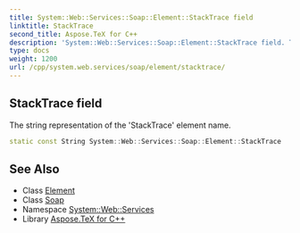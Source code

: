 ```yaml
---
title: System::Web::Services::Soap::Element::StackTrace field
linktitle: StackTrace
second_title: Aspose.TeX for C++
description: 'System::Web::Services::Soap::Element::StackTrace field. The string representation of the ''StackTrace'' element name in C++.'
type: docs
weight: 1200
url: /cpp/system.web.services/soap/element/stacktrace/
---
```

## StackTrace field


The string representation of the 'StackTrace' element name.

```cpp
static const String System::Web::Services::Soap::Element::StackTrace
```

## See Also

* Class [Element](../)
* Class [Soap](../../)
* Namespace [System::Web::Services](../../../)
* Library [Aspose.TeX for C++](../../../../)

